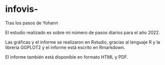 # infovis-
Tras los pasos de Yohann

El estudio realizado es sobre mi número de pasos diarios para el año 2022. 

Las gráficas y el informe se realizaron en Rstudio, gracias al lenguaje R y la librería GGPLOT2 y el informe está escrito en Rmarkdown.

El informe también está disponible en formato HTML y PDF.
